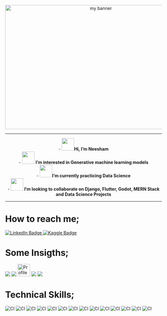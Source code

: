 
  <p align="center">
    <img width="600" height="400" src="https://wallpapercave.com/wp/wp7749331.jpg" alt="my banner">
  </p>
  <hr>


<p align="center">
    - <img src="https://user-images.githubusercontent.com/53288006/159229525-37d77d1f-e4f8-4034-9ee2-67d5091a00f8.gif" width="40"
  height="40"><strong>Hi, I’m Neesham</strong><br>
    - <img src="https://user-images.githubusercontent.com/53288006/159228674-6af76bc4-7092-48fe-af91-900008b6eef8.gif" width="40"
  height="40"> <strong>I’m interested in Generative machine learning models</strong><br>
    - <img src="https://user-images.githubusercontent.com/53288006/159229990-d3b9957a-06e1-4c04-9cf4-d3da2b89fb2d.gif" width="40" height="40"><strong>I’m currently practicing Data Science</strong><br>
    - <img src="https://user-images.githubusercontent.com/53288006/159228160-27415d5d-cc6e-4edd-8a6d-1fa99afeece8.gif" width="40"
  height="40"><strong> I’m looking to collaborate on Django, Flutter, Godot, MERN Stack and Data Science Projects</strong><br>
</p>
  
 <hr>

  
  # How to reach me; 

  <div id="badges">
    <a href="https://www.linkedin.com/in/neesham-raghav-ab2a8718b/">
      <img src="https://img.shields.io/badge/LinkedIn-blue?style=for-the-badge&logo=linkedin&logoColor=white" alt="LinkedIn Badge"/>
    </a>
    <a href="https://www.kaggle.com/neesham">
      <img src="https://img.shields.io/badge/K-Kaggle-blue?style=for-the-badge&logo=appveyor" alt="Kaggle Badge"/>
    </a>

  </div>

  <p align = "center"> 
    <h1>Some Insigths;</h1>
    <img src="https://img.shields.io/github/stars/Neeshamraghav012?style=for-the-badge">
    <img src="https://img.shields.io/github/followers/Neeshamraghav012?style=for-the-badge">
    <img src="https://komarev.com/ghpvc/?username=Neesham&style=flat-square&color=blue" widht="40" height="40" alt="Profile Visits"/>
    <img src = "https://github-readme-stats.vercel.app/api?username=Neeshamraghav012">
    <img src="https://github-readme-stats.vercel.app/api/top-langs/?username=Neeshamraghav012">
  </p>

  # Technical Skills;
  ![CI](https://img.shields.io/badge/Python-3776AB?style=for-the-badge&logo=python&logoColor=white)
  ![CI](https://img.shields.io/badge/HTML-239120?style=for-the-badge&logo=html5&logoColor=white)
  ![CI](https://img.shields.io/badge/CSS-239120?&style=for-the-badge&logo=css3&logoColor=white)
  ![CI](https://img.shields.io/badge/JavaScript-F7DF1E?style=for-the-badge&logo=javascript&logoColor=black)
  ![CI](https://img.shields.io/badge/Node.js-43853D?style=for-the-badge&logo=node.js&logoColor=white)
  ![CI](https://img.shields.io/badge/C%2B%2B-00599C?style=for-the-badge&logo=c%2B%2B&logoColor=white)
  ![CI](https://img.shields.io/badge/Dart-0175C2?style=for-the-badge&logo=dart&logoColor=white)
  ![CI](https://img.shields.io/badge/Markdown-000000?style=for-the-badge&logo=markdown&logoColor=white)
  ![CI](https://img.shields.io/badge/Express.js-404D59?style=for-the-badge)
  ![CI](https://img.shields.io/badge/React-20232A?style=for-the-badge&logo=react&logoColor=61DAFB)
  ![CI](https://img.shields.io/badge/Bootstrap-563D7C?style=for-the-badge&logo=bootstrap&logoColor=white)
  ![CI](https://img.shields.io/badge/Django-092E20?style=for-the-badge&logo=django&logoColor=white)
  ![CI](https://img.shields.io/badge/Flutter-02569B?style=for-the-badge&logo=flutter&logoColor=white)
  ![CI](https://img.shields.io/badge/Flask-000000?style=for-the-badge&logo=flask&logoColor=white)

  <!---
  Neeshamraghav012/Neeshamraghav012 is a ✨ special ✨ repository because its `README.md` (this file) appears on your GitHub profile.
  You can click the Preview link to take a look at your changes.
  --->
